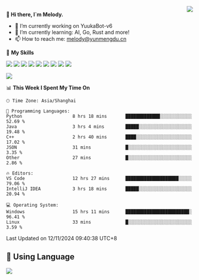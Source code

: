 <a href="#">
  <img align="right" src="https://github-readme-stats.vercel.app/api?username=melodyyuuka&count_private=true&show_icons=true" />
</a>

**👋 Hi there, I`m Melody.**

- 🔭 I’m currently working on YuukaBot-v6
- 🌱 I’m currently learning: AI, Go, Rust and more!
- 📫 How to reach me: melody@yunmengdu.cn

🌟 **My Skills** 

![](https://img.shields.io/badge/-Python-3e74a2?style=flat-square&logo=Python&logoColor=fff)
![](https://img.shields.io/badge/-Java-007396?style=flat-square&logo=OpenJDK&logoColor=fff)
![](https://img.shields.io/badge/-Node.js-339933?style=flat-square&logo=Node.js&logoColor=fff)
![](https://img.shields.io/badge/-Git-f05032?style=flat-square&logo=git&logoColor=fff)
![](https://img.shields.io/badge/-PostgreSQL-4169e1?style=flat-square&logo=PostgreSQL&logoColor=fff)
![](https://img.shields.io/badge/-Rust-000000?style=flat-square&logo=rust&logoColor=fff)
![](https://img.shields.io/badge/-VSCode-007acc?style=flat-square&logo=Visual-Studio-Code&logoColor=fff)
![](https://img.shields.io/badge/-FastAPI-009688?style=flat-square&logo=FastAPI&logoColor=fff)
![](https://img.shields.io/badge/-Linux-000000?style=flat-square&logo=Linux&logoColor=fff)


![](https://wakatime.com/badge/user/fa6dc0e2-47c5-4d2d-ae45-69fec6f2122c.svg)

<!--START_SECTION:waka-->
📊 **This Week I Spent My Time On** 

```text
🕑︎ Time Zone: Asia/Shanghai

💬 Programming Languages: 
Python                   8 hrs 18 mins       █████████████░░░░░░░░░░░░   52.69 % 
Java                     3 hrs 4 mins        █████░░░░░░░░░░░░░░░░░░░░   19.48 % 
C++                      2 hrs 40 mins       ████░░░░░░░░░░░░░░░░░░░░░   17.02 % 
JSON                     31 mins             █░░░░░░░░░░░░░░░░░░░░░░░░    3.35 % 
Other                    27 mins             █░░░░░░░░░░░░░░░░░░░░░░░░    2.86 % 

🔥 Editors: 
VS Code                  12 hrs 27 mins      ████████████████████░░░░░   79.06 % 
IntelliJ IDEA            3 hrs 18 mins       █████░░░░░░░░░░░░░░░░░░░░   20.94 % 

💻 Operating System: 
Windows                  15 hrs 11 mins      ████████████████████████░   96.41 % 
Linux                    33 mins             █░░░░░░░░░░░░░░░░░░░░░░░░    3.59 % 
```


 Last Updated on 12/11/2024 09:40:38 UTC+8
<!--END_SECTION:waka-->

## 🥰 **Using Language**

![](https://github-readme-stats.vercel.app/api/wakatime?username=MelodyYuyuko&layout=compact&hide_border=true)
